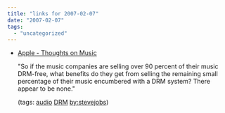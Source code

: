 ```yaml
---
title: "links for 2007-02-07"
date: "2007-02-07"
tags: 
  - "uncategorized"
---
```


- [Apple - Thoughts on Music](http://www.apple.com/hotnews/thoughtsonmusic/)
    
    "So if the music companies are selling over 90 percent of their music DRM-free, what benefits do they get from selling the remaining small percentage of their music encumbered with a DRM system? There appear to be none."
    
    (tags: [audio](http://del.icio.us/heinzwittenbrink/audio) [DRM](http://del.icio.us/heinzwittenbrink/DRM) [by:stevejobs](http://del.icio.us/heinzwittenbrink/by:stevejobs))
